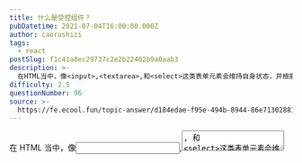 ```yaml
---
title: 什么是受控组件？
pubDatetime: 2021-07-04T16:00:00.000Z
author: caorushizi
tags:
  - react
postSlug: f1c41a8ec29737c2e2b22402b9a0aab3
description: >-
  在HTML当中，像<input>,<textarea>,和<select>这类表单元素会维持自身状态，并根据用户输入进行更新。但在React中，可变的状态通常保存在组件的状态属性中，并且只能用setS
difficulty: 2.5
questionNumber: 96
source: >-
  https://fe.ecool.fun/topic-answer/d184edae-f95e-494b-8944-86e713028816?orderBy=updateTime&order=desc&tagId=13
---
```


在 HTML 当中，像<input>,<textarea>, 和 <select>这类表单元素会维持自身状态，并根据用户输入进行更新。但在 React 中，可变的状态通常保存在组件的状态属性中，并且只能用 setState() 方法进行更新。

## 非受控组件

非受控组件，即组件的状态不受 React 控制的组件，例如下边这个

```typescript
undefined;
```

在这个最简单的输入框组件里,我们并没有干涉 input 中的 value 展示,即用户输入的内容都会展示在上面。如果我们通过 props 给组件设置一个初始默认值,defaultValue 属性是 React 内部实现的一个属性,目的类似于 input 的 placeholder 属性。

ps: 此处如果使用 value 代替 defaultValue,会发现输入框的值无法改变

## 受控组件

受控组件就是组件的状态受 React 控制。上面提到过，既然通过设置 input 的 value 属性, 无法改变输入框值,那么我们把它和 state 结合在一起,再绑定 onChange 事件,实时更新 value 值就行了。

```typescript
undefined;
```
